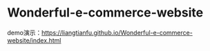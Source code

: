# Wonderful-e-commerce-website
demo演示：https://liangtianfu.github.io/Wonderful-e-commerce-website/index.html

